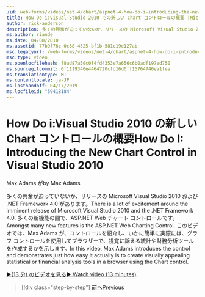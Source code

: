 ```yaml
---
uid: web-forms/videos/net-4/chart/aspnet-4-how-do-i-introducing-the-new-chart-control-in-visual-studio-2010
title: How Do i:Visual Studio 2010 での新しい Chart コントロールの概要 |Microsoft Docs
author: rick-anderson
description: 多くの興奮が迫っていないか、リリースの Microsoft Visual Studio 2010 および .NET Framework 4.0 があります。 多くの新機能の間で、ASP.NET には.
ms.author: riande
ms.date: 04/08/2010
ms.assetid: 77b9f76c-0c38-4525-bf1b-581c19e127ab
msc.legacyurl: /web-forms/videos/net-4/chart/aspnet-4-how-do-i-introducing-the-new-chart-control-in-visual-studio-2010
msc.type: video
ms.openlocfilehash: f8ad87a50c0f4fd4353e7a656c6b0adf197ed750
ms.sourcegitcommit: 0f1119340e4464720cfd16d0ff15764746ea1fea
ms.translationtype: MT
ms.contentlocale: ja-JP
ms.lasthandoff: 04/17/2019
ms.locfileid: "59418184"
---
```

# <a name="how-do-i-introducing-the-new-chart-control-in-visual-studio-2010"></a><span data-ttu-id="75e89-104">How Do i:Visual Studio 2010 の新しい Chart コントロールの概要</span><span class="sxs-lookup"><span data-stu-id="75e89-104">How Do I: Introducing the New Chart Control in Visual Studio 2010</span></span>

<span data-ttu-id="75e89-105">Max Adams が</span><span class="sxs-lookup"><span data-stu-id="75e89-105">by Max Adams</span></span>

<span data-ttu-id="75e89-106">多くの興奮が迫っていないか、リリースの Microsoft Visual Studio 2010 および .NET Framework 4.0 があります。</span><span class="sxs-lookup"><span data-stu-id="75e89-106">There is a lot of excitement around the imminent release of Microsoft Visual Studio 2010 and the .NET Framework 4.0.</span></span> <span data-ttu-id="75e89-107">多くの新機能の間で、ASP.NET Web チャート コントロールです。</span><span class="sxs-lookup"><span data-stu-id="75e89-107">Amongst many new features is the ASP.NET Web Charting Control.</span></span> <span data-ttu-id="75e89-108">このビデオでは、Max Adams が、コントロールを紹介し、いかに簡単に実際には、グラフ コントロールを使用してブラウザーで、視覚に訴える統計や財務分析ツールを作成するかを示します。</span><span class="sxs-lookup"><span data-stu-id="75e89-108">In this video, Max Adams introduces the control and demonstrates just how easy it actually is to create visually appealing statistical or financial analysis tools in a browser using the Chart control.</span></span>

[<span data-ttu-id="75e89-109">&#9654;(13 分) のビデオを見る</span><span class="sxs-lookup"><span data-stu-id="75e89-109">&#9654; Watch video (13 minutes)</span></span>](https://channel9.msdn.com/Blogs/ASP-NET-Site-Videos/aspnet-4-how-do-i-introducing-the-new-chart-control-in-visual-studio-2010)

> [!div class="step-by-step"]
> [<span data-ttu-id="75e89-110">前へ</span><span class="sxs-lookup"><span data-stu-id="75e89-110">Previous</span></span>](aspnet-4-quick-hit-chart-control.md)
